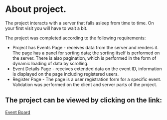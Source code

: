 # About project.
The project interacts with a server that falls asleep from time to time. On your first visit you will have to wait a bit.

  The project was completed according to the following requirements:
  - Project has Events Page - receives data from the server and renders it. The page has a panel for sorting data; the sorting itself is performed on the server.
    There is also pagination, which is performed in the form of dynamic loading of data by scrolling.
  - Event Details Page - receives extended data on the event ID, information is displayed on the page including registered users.
  - Register Page - The page is a user registration form for a specific event. Validation was performed on the client and server parts of the project.  
## The project can be viewed by clicking on the link:
[Event Board](https://ihorkozloff.github.io/test-events-board-web/#/test-events-board-web)
